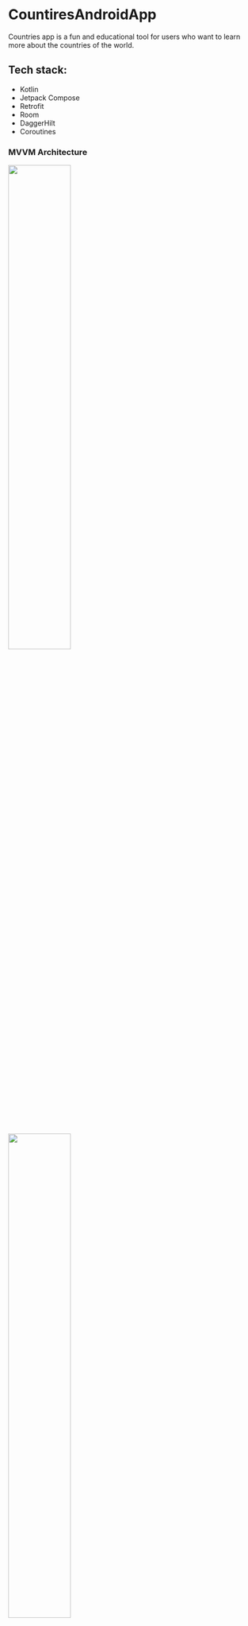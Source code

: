 # CountiresAndroidApp

Countries app is a fun and educational tool for users who want to learn more about the countries of the world.

## Tech stack:
- Kotlin
- Jetpack Compose
- Retrofit
- Room
- DaggerHilt
- Coroutines

### MVVM Architecture



<img src="https://user-images.githubusercontent.com/95347958/222005510-ac002105-1ced-4728-bd71-f9f192fdf1c2.jpg" width=50% height=50%>


<img src="https://user-images.githubusercontent.com/95347958/222005517-7b1b8ac0-bf93-4e47-a7e1-18b91d96f7c5.jpg" width=50% height=50%>


<img src="https://user-images.githubusercontent.com/95347958/222005535-8da3211c-4fab-4bd0-8241-07d56e2f661c.jpg" width=50% height=50%>


<img src="https://user-images.githubusercontent.com/95347958/222005547-89e2d071-fb23-4dd5-85ec-bbf39a2a4cf0.jpg" width=50% height=50%>


<img src="https://user-images.githubusercontent.com/95347958/222005561-90ad52b3-0937-4f4e-892f-68bafd8eaf20.jpg" width=50% height=50%>


<img src="https://user-images.githubusercontent.com/95347958/222005568-a454b666-4767-4ca3-a971-a26506e37380.jpg" width=50% height=50%>

